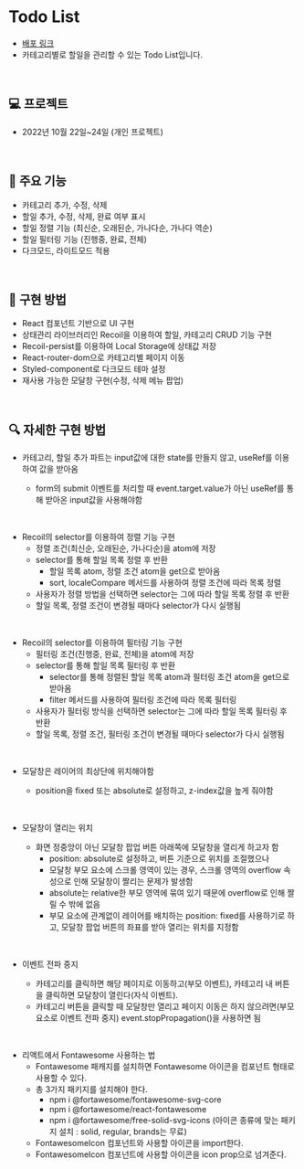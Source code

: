 # Todo List

- [배포 링크](https://rigood.github.io/react-todolist)
- 카테고리별로 할일을 관리할 수 있는 Todo List입니다.

<br>

## 💻 프로젝트

- 2022년 10월 22일~24일 (개인 프로젝트)

<br>

## 📌 주요 기능

- 카테고리 추가, 수정, 삭제
- 할일 추가, 수정, 삭제, 완료 여부 표시
- 할일 정렬 기능 (최신순, 오래된순, 가나다순, 가나다 역순)
- 할일 필터링 기능 (진행중, 완료, 전체)
- 다크모드, 라이트모드 적용

<br>

## 🔨 구현 방법

- React 컴포넌트 기반으로 UI 구현
- 상태관리 라이브러리인 Recoil을 이용하여 할일, 카테고리 CRUD 기능 구현
- Recoil-persist를 이용하여 Local Storage에 상태값 저장
- React-router-dom으로 카테고리별 페이지 이동
- Styled-component로 다크모드 테마 설정
- 재사용 가능한 모달창 구현(수정, 삭제 메뉴 팝업)

<br>

## 🔍 자세한 구현 방법

- 카테고리, 할일 추가 파트는 input값에 대한 state를 만들지 않고, useRef를 이용하여 값을 받아옴

  - form의 submit 이벤트를 처리할 때 event.target.value가 아닌 useRef를 통해 받아온 input값을 사용해야함

<br>

- Recoil의 selector를 이용하여 정렬 기능 구현
  - 정렬 조건(최신순, 오래된순, 가나다순)을 atom에 저장
  - selector를 통해 할일 목록 정렬 후 반환
    - 할일 목록 atom, 정렬 조건 atom을 get으로 받아옴
    - sort, localeCompare 메서드를 사용하여 정렬 조건에 따라 목록 정렬
  - 사용자가 정렬 방법을 선택하면 selector는 그에 따라 할일 목록 정렬 후 반환
  - 할일 목록, 정렬 조건이 변경될 때마다 selector가 다시 실행됨

<br>

- Recoil의 selector를 이용하여 필터링 기능 구현
  - 필터링 조건(진행중, 완료, 전체)을 atom에 저장
  - selector를 통해 할일 목록 필터링 후 반환
    - selector를 통해 정렬된 할일 목록 atom과 필터링 조건 atom을 get으로 받아옴
    - filter 메서드를 사용하여 필터링 조건에 따라 목록 필터링
  - 사용자가 필터링 방식을 선택하면 selector는 그에 따라 할일 목록 필터링 후 반환
  - 할일 목록, 정렬 조건, 필터링 조건이 변경될 때마다 selector가 다시 실행됨

<br>

- 모달창은 레이어의 최상단에 위치해야함

  - position을 fixed 또는 absolute로 설정하고, z-index값을 높게 줘야함

<br>

- 모달창이 열리는 위치

  - 화면 정중앙이 아닌 모달창 팝업 버튼 아래쪽에 모달창을 열리게 하고자 함
    - position: absolute로 설정하고, 버튼 기준으로 위치를 조절했으나
    - 모달창 부모 요소에 스크롤 영역이 있는 경우, 스크롤 영역의 overflow 속성으로 인해 모달창이 짤리는 문제가 발생함
    - absolute는 relative한 부모 영역에 묶여 있기 때문에 overflow로 인해 짤릴 수 밖에 없음
    - 부모 요소에 관계없이 레이어를 배치하는 position: fixed를 사용하기로 하고, 모달창 팝업 버튼의 좌표를 받아 열리는 위치를 지정함

<br>

- 이벤트 전파 중지

  - 카테고리를 클릭하면 해당 페이지로 이동하고(부모 이벤트), 카테고리 내 버튼을 클릭하면 모달창이 열린다(자식 이벤트).
  - 카테고리 버튼을 클릭할 때 모달창만 열리고 페이지 이동은 하지 않으려면(부모 요소로 이벤트 전파 중지) event.stopPropagation()을 사용하면 됨

<br>

- 리액트에서 Fontawesome 사용하는 법
  - Fontawesome 패캐지를 설치하면 Fontawesome 아이콘을 컴포넌트 형태로 사용할 수 있다.
  - 총 3가지 패키지를 설치해야 한다.
    - npm i @fortawesome/fontawesome-svg-core
    - npm i @fortawesome/react-fontawesome
    - npm i @fortawesome/free-solid-svg-icons (아이콘 종류에 맞는 패키지 설치 : solid, regular, brands는 무료)
  - FontawesomeIcon 컴포넌트와 사용할 아이콘을 import한다.
  - FontawesomeIcon 컴포넌트에 사용할 아이콘을 icon prop으로 넘겨준다.
